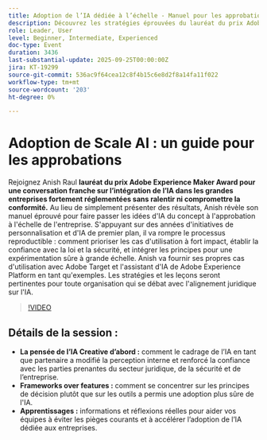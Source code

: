 ```yaml
---
title: Adoption de l’IA dédiée à l’échelle - Manuel pour les approbations
description: Découvrez les stratégies éprouvées du lauréat du prix Adobe Experience Maker Anish Raul pour adopter en toute sécurité l’IA dans les entreprises réglementées sans ralentir l’innovation.
role: Leader, User
level: Beginner, Intermediate, Experienced
doc-type: Event
duration: 3436
last-substantial-update: 2025-09-25T00:00:00Z
jira: KT-19299
source-git-commit: 536ac9f64cea12c8f4b15c6e8d2f8a14fa11f022
workflow-type: tm+mt
source-wordcount: '203'
ht-degree: 0%

---
```



# Adoption de Scale AI : un guide pour les approbations

Rejoignez Anish Raul **lauréat du prix Adobe Experience Maker Award pour une conversation franche sur l’intégration de l’IA dans les grandes entreprises fortement réglementées sans ralentir ni compromettre la conformité.** Au lieu de simplement présenter des résultats, Anish révèle son manuel éprouvé pour faire passer les idées d&#39;IA du concept à l&#39;approbation à l&#39;échelle de l&#39;entreprise. S&#39;appuyant sur des années d&#39;initiatives de personnalisation et d&#39;IA de premier plan, il va rompre le processus reproductible : comment prioriser les cas d&#39;utilisation à fort impact, établir la confiance avec la loi et la sécurité, et intégrer les principes pour une expérimentation sûre à grande échelle. Anish va fournir ses propres cas d&#39;utilisation avec Adobe Target et l&#39;assistant d&#39;IA de Adobe Experience Platform en tant qu&#39;exemples. Les stratégies et les leçons seront pertinentes pour toute organisation qui se débat avec l&#39;alignement juridique sur l&#39;IA. 

>[!VIDEO](https://video.tv.adobe.com/v/3475270/?learn=on&enablevpops)

## Détails de la session :

* **La pensée de l’IA Creative d’abord :** comment le cadrage de l’IA en tant que partenaire a modifié la perception interne et renforcé la confiance avec les parties prenantes du secteur juridique, de la sécurité et de l’entreprise.
* **Frameworks over features :** comment se concentrer sur les principes de décision plutôt que sur les outils a permis une adoption plus sûre de l&#39;IA.
* **Apprentissages :** informations et réflexions réelles pour aider vos équipes à éviter les pièges courants et à accélérer l’adoption de l’IA dédiée aux entreprises.

